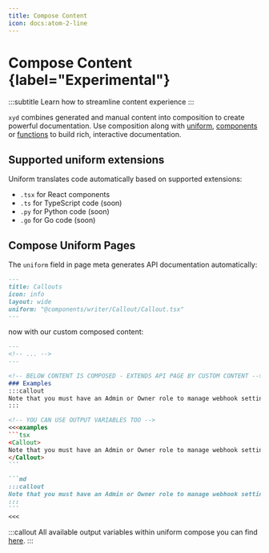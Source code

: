 ```yaml
---
title: Compose Content
icon: docs:atom-2-line
---
```


# Compose Content {label="Experimental"}
:::subtitle
Learn how to streamline content experience
:::

`xyd` combines generated and manual content into composition to create powerful documentation. Use composition along with [uniform](/docs/guides/apitoolchain), [components](/docs/components) or [functions](/docs/reference/functions/overview) to build rich, interactive documentation.

## Supported uniform extensions
Uniform translates code automatically based on supported extensions:

* `.tsx` for React components
* `.ts` for TypeScript code (soon)
* `.py` for Python code (soon)
* `.go` for Go code (soon)

## Compose Uniform Pages

The `uniform` field in page meta generates API documentation automatically:

~~~md
---
title: Callouts
icon: info
layout: wide
uniform: "@components/writer/Callout/Callout.tsx"
---
~~~

now with our custom composed content:
~~~md
---
<!-- ... -->
---

<!-- BELOW CONTENT IS COMPOSED - EXTENDS API PAGE BY CUSTOM CONTENT -->
### Examples
:::callout
Note that you must have an Admin or Owner role to manage webhook settings.
:::

<!-- YOU CAN USE OUTPUT VARIABLES TOO -->
<<<examples
```tsx
<Callout>
Note that you must have an Admin or Owner role to manage webhook settings.
</Callout>
```

```md
:::callout
Note that you must have an Admin or Owner role to manage webhook settings.
:::
```
<<<
~~~

:::callout
All available output variables within uniform compose you can find [here](/docs/reference/composer/uniform/output-variables). 
:::

